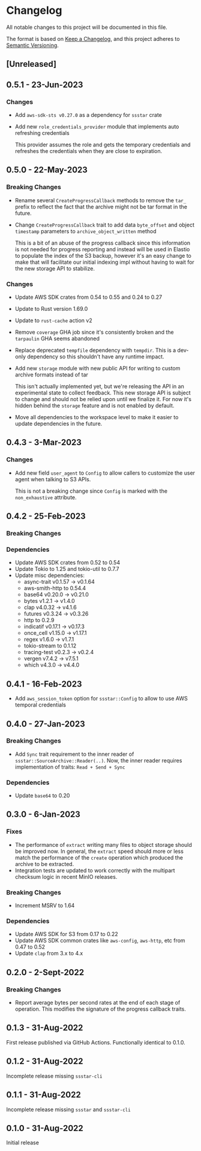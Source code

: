 # Changelog
All notable changes to this project will be documented in this file.

The format is based on [Keep a Changelog](https://keepachangelog.com/en/1.1.0/),
and this project adheres to [Semantic Versioning](https://semver.org/spec/v2.0.0.html).

## [Unreleased]

## 0.5.1 - 23-Jun-2023

### Changes

* Add `aws-sdk-sts v0.27.0` as a dependency for `ssstar` crate
* Add new `role_credentials_provider` module that implements auto refreshing credentials

  This provider assumes the role and gets the temporary credentials and refreshes the credentials when they are close
  to expiration.

## 0.5.0 - 22-May-2023

### Breaking Changes

* Rename several `CreateProgressCallback` methods to remove the `tar_` prefix to reflect the fact that the archive might
not be tar format in the future.
* Change `CreateProgressCallback` trait to add data `byte_offset` and object `timestamp` parameters to `archive_object_written` method
  
  This is a bit of an abuse of the progress callback since this information is not needed for progress reporting and
  instead will be used in Elastio to populate the index of the S3 backup, however it's an easy change to make that will
  facilitate our initial indexing impl without having to wait for the new storage API to stabilize.

### Changes

* Update AWS SDK crates from 0.54 to 0.55 and 0.24 to 0.27
* Update to Rust version 1.69.0
* Update to `rust-cache` action v2
* Remove `coverage` GHA job since it's consistently broken and the `tarpaulin` GHA seems abandoned
* Replace deprecated `tempfile` dependency with `tempdir`.  This is a dev-only dependency so this shouldn't have any
runtime impact.
* Add new `storage` module with new public API for writing to custom archive formats instead of tar

  This isn't actually implemented yet, but we're releasing the API in an experimental state to collect feedback.  This
  new storage API is subject to change and should not be relied upon until we finalize it.  For now it's hidden behind
  the `storage` feature and is not enabled by default.
* Move all dependencies to the workspace level to make it easier to update dependencies in the future.

## 0.4.3 - 3-Mar-2023

### Changes

* Add new field `user_agent` to `Config` to allow callers to customize the user agent when talking to S3 APIs.

  This is not a breaking change since `Config` is marked with the `non_exhaustive` attribute.

## 0.4.2 - 25-Feb-2023

### Breaking Changes

### Dependencies

* Update AWS SDK crates from 0.52 to 0.54
* Update Tokio to 1.25 and tokio-util to 0.7.7
* Update misc dependencies:
    * async-trait v0.1.57 -> v0.1.64
    * aws-smith-http to 0.54.4
    * base64 v0.20.0 -> v0.21.0
    * bytes v1.2.1 -> v1.4.0
    * clap v4.0.32 -> v4.1.6
    * futures v0.3.24 -> v0.3.26
    * http to 0.2.9
    * indicatif v0.17.1 -> v0.17.3
    * once_cell v1.15.0 -> v1.17.1
    * regex v1.6.0 -> v1.7.1
    * tokio-stream to 0.1.12
    * tracing-test v0.2.3 -> v0.2.4
    * vergen v7.4.2 -> v7.5.1
    * which v4.3.0 -> v4.4.0

## 0.4.1 - 16-Feb-2023

* Add `aws_session_token` option for `ssstar::Config` to allow to use AWS temporal credentials

## 0.4.0 - 27-Jan-2023

### Breaking Changes

* Add `Sync` trait requirement to the inner reader of `ssstar::SourceArchive::Reader(..)`.  Now, the inner reader
  requires implementation of traits: `Read + Send + Sync`

### Dependencies

* Update `base64` to 0.20

## 0.3.0 - 6-Jan-2023

### Fixes

* The performance of `extract` writing many files to object storage should be improved now.  In general, the `extract`
  speed should more or less match the performance of the `create` operation which produced the archive to be extracted.
* Integration tests are updated to work correctly with the multipart checksum logic in recent MinIO releases.

### Breaking Changes

* Increment MSRV to 1.64

### Dependencies

* Update AWS SDK for S3 from 0.17 to 0.22
* Update AWS SDK common crates like `aws-config`, `aws-http`, etc from 0.47 to 0.52
* Update `clap` from 3.x to 4.x

## 0.2.0 - 2-Sept-2022

### Breaking Changes

* Report average bytes per second rates at the end of each stage of operation.  This modifies the signature of the
  progress callback traits.

## 0.1.3 - 31-Aug-2022

First release published via GitHub Actions.  Functionally identical to 0.1.0.

## 0.1.2 - 31-Aug-2022

Incomplete release missing `ssstar-cli`

## 0.1.1 - 31-Aug-2022

Incomplete release missing `ssstar` and `ssstar-cli`

## 0.1.0 - 31-Aug-2022

Initial release
